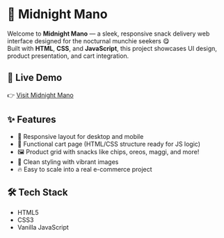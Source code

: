 # 🌙 Midnight Mano

Welcome to **Midnight Mano** — a sleek, responsive snack delivery web interface designed for the nocturnal munchie seekers 😋  
Built with **HTML**, **CSS**, and **JavaScript**, this project showcases UI design, product presentation, and cart integration.

## 🚀 Live Demo

👉 [Visit Midnight Mano](https://midnight-mano.vercel.app)

## ✨ Features

- 🍟 Responsive layout for desktop and mobile
- 🛒 Functional cart page (HTML/CSS structure ready for JS logic)
- 🖼️ Product grid with snacks like chips, oreos, maggi, and more!
- 🎨 Clean styling with vibrant images
- 🔥 Easy to scale into a real e-commerce project

## 🛠️ Tech Stack

- HTML5
- CSS3
- Vanilla JavaScript


